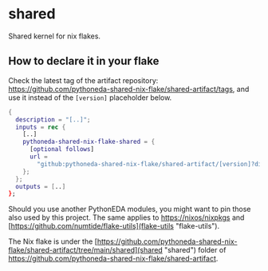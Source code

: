 # shared

Shared kernel for nix flakes.

## How to declare it in your flake

Check the latest tag of the artifact repository: https://github.com/pythoneda-shared-nix-flake/shared-artifact/tags, and use it instead of the `[version]` placeholder below.

```nix
{
  description = "[..]";
  inputs = rec {
    [..]
    pythoneda-shared-nix-flake-shared = {
      [optional follows]
      url =
        "github:pythoneda-shared-nix-flake/shared-artifact/[version]?dir=shared";
    };
  };
  outputs = [..]
};
```

Should you use another PythonEDA modules, you might want to pin those also used by this project. The same applies to [https://nixos/nixpkgs](nixpkgs "nixpkgs") and [https://github.com/numtide/flake-utils](flake-utils "flake-utils").

The Nix flake is under the [https://github.com/pythoneda-shared-nix-flake/shared-artifact/tree/main/shared](shared "shared") folder of <https://github.com/pythoneda-shared-nix-flake/shared-artifact>.


